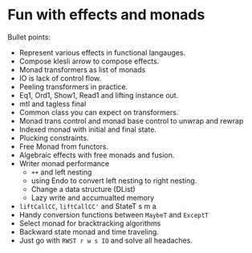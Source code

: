 # Fun with effects and monads

Bullet points:

- Represent various effects in functional langauges.
- Compose klesli arrow to compose effects.
- Monad transformers as list of monads
- IO is lack of control flow.
- Peeling transformers in practice.
- Eq1, Ord1, Show1, Read1 and lifting instance out.
- mtl and tagless final
- Common class you can expect on transformers.
- Monad trans control and monad base control to unwrap and rewrap
- Indexed monad with initial and final state.
- Plucking constraints.
- Free Monad from functors.
- Algebraic effects with free monads and fusion.
- Writer monad performance
  - `++` and left nesting
  - using Endo to convert left nesting to right nesting.
  - Change a data structure (DList)
  - Lazy write and accumualted memory
- `liftCallCC`, `liftCallCC'` and StateT s m a
- Handy conversion functions between `MaybeT` and `ExceptT`
- Select monad for bracktracking algorithms
- Backward state monad and time traveling.
- Just go with `RWST r w s IO` and solve all headaches.
